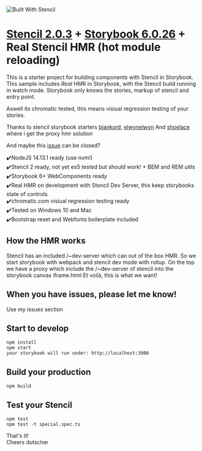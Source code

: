 ![Built With Stencil](https://img.shields.io/badge/-Built%20With%20Stencil-16161d.svg?logo=data%3Aimage%2Fsvg%2Bxml%3Bbase64%2CPD94bWwgdmVyc2lvbj0iMS4wIiBlbmNvZGluZz0idXRmLTgiPz4KPCEtLSBHZW5lcmF0b3I6IEFkb2JlIElsbHVzdHJhdG9yIDE5LjIuMSwgU1ZHIEV4cG9ydCBQbHVnLUluIC4gU1ZHIFZlcnNpb246IDYuMDAgQnVpbGQgMCkgIC0tPgo8c3ZnIHZlcnNpb249IjEuMSIgaWQ9IkxheWVyXzEiIHhtbG5zPSJodHRwOi8vd3d3LnczLm9yZy8yMDAwL3N2ZyIgeG1sbnM6eGxpbms9Imh0dHA6Ly93d3cudzMub3JnLzE5OTkveGxpbmsiIHg9IjBweCIgeT0iMHB4IgoJIHZpZXdCb3g9IjAgMCA1MTIgNTEyIiBzdHlsZT0iZW5hYmxlLWJhY2tncm91bmQ6bmV3IDAgMCA1MTIgNTEyOyIgeG1sOnNwYWNlPSJwcmVzZXJ2ZSI%2BCjxzdHlsZSB0eXBlPSJ0ZXh0L2NzcyI%2BCgkuc3Qwe2ZpbGw6I0ZGRkZGRjt9Cjwvc3R5bGU%2BCjxwYXRoIGNsYXNzPSJzdDAiIGQ9Ik00MjQuNywzNzMuOWMwLDM3LjYtNTUuMSw2OC42LTkyLjcsNjguNkgxODAuNGMtMzcuOSwwLTkyLjctMzAuNy05Mi43LTY4LjZ2LTMuNmgzMzYuOVYzNzMuOXoiLz4KPHBhdGggY2xhc3M9InN0MCIgZD0iTTQyNC43LDI5Mi4xSDE4MC40Yy0zNy42LDAtOTIuNy0zMS05Mi43LTY4LjZ2LTMuNkgzMzJjMzcuNiwwLDkyLjcsMzEsOTIuNyw2OC42VjI5Mi4xeiIvPgo8cGF0aCBjbGFzcz0ic3QwIiBkPSJNNDI0LjcsMTQxLjdIODcuN3YtMy42YzAtMzcuNiw1NC44LTY4LjYsOTIuNy02OC42SDMzMmMzNy45LDAsOTIuNywzMC43LDkyLjcsNjguNlYxNDEuN3oiLz4KPC9zdmc%2BCg%3D%3D&colorA=16161d&style=flat-square)

# [Stencil 2.0.3](https://stenciljs.com/) + [Storybook 6.0.26](https://storybook.js.org/) + Real Stencil HMR (hot module reloading)

This is a starter project for building components with Stencil in Storybook. 
This sample includes *Real* HMR in Storybook, with the Stencil build running in watch mode.
Storybook only knows the stories, markup of stencil and entry point.

Aswell its chromatic tested, this means visiual regression testing of your stories.

Thanks to stencil storybook starters [bjankord](https://github.com/bjankord/stencil-storybook-boilerplate), [elwynelwyn](https://github.com/elwynelwyn/stencilbook-ding) 
And [shoelace](https://github.com/shoelace-style/shoelace) where i get the proxy hmr solution

And maybe this [issue](https://github.com/storybookjs/storybook/issues/4600) can be closed?

✔️NodeJS 14.13.1 ready (use nvm!)<br/>
✔️Stencil 2 ready, not yet es5 tested but should work! + BEM and REM utils<br/>
✔️Storybook 6+ WebComponents ready<br/>
✔️Real HMR on development with Stencil Dev Server, this keep storybooks state of controls<br/>
✔️chromatic.com visiual regression testing ready<br/>
✔️Tested on Windows 10 and Mac<br/>
✔️Bootstrap reset and Webfonts boilerplate included<br/>

## How the HMR works

Stencil has an included /~dev-server which can out of the box HMR.
So we start storybook with webpack and stencil dev mode with rollup.
On the top we have a proxy which include the /~dev-server of stencil into the storybook canvas iframe.html
Et voilà, this is what we want!

## When you have issues, please let me know!

Use my issues section

## Start to develop

`npm install`<br/>
`npm start`<br/>
`your storybook will run under: http://localhost:3000`

## Build your production

`npm build`

## Test your Stencil

`npm test`<br/>
`npm test -t special.spec.ts`

That's it!<br/>
Cheers dutscher
 
